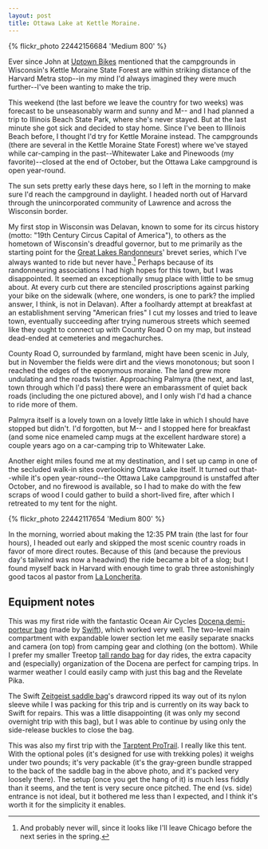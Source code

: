```yaml
---
layout: post
title: Ottawa Lake at Kettle Moraine.
---
```


{% flickr_photo 22442156684 'Medium 800' %}

Ever since John at [Uptown Bikes](http://www.uptownbikes.com/)
mentioned that the campgrounds in Wisconsin's Kettle Moraine State
Forest are within striking distance of the Harvard Metra stop--in my
mind I'd always imagined they were much further--I've been wanting to
make the trip.

This weekend (the last before we leave the country for two weeks) was
forecast to be unseasonably warm and sunny and M-- and I had planned a
trip to Illinois Beach State Park, where she's never stayed. But at
the last minute she got sick and decided to stay home. Since I've been
to Illinois Beach before, I thought I'd try for Kettle Moraine
instead. The campgrounds (there are several in the Kettle Moraine
State Forest) where we've stayed while car-camping in the
past--Whitewater Lake and Pinewoods (my favorite)--closed at the end
of October, but the Ottawa Lake campground is open year-round.

The sun sets pretty early these days here, so I left in the morning to
make sure I'd reach the campground in daylight. I headed north out of
Harvard through the unincorporated community of Lawrence and across
the Wisconsin border.

My first stop in Wisconsin was Delavan, known to some for its circus
history (motto: "19th Century Circus Capital of America"), to others
as the hometown of Wisconsin's dreadful governor, but to me primarily
as the starting point for the
[Great Lakes Randonneurs](http://www.greatlakesrando.org/)' brevet
series, which I've always wanted to ride but never have.[^1] Perhaps
because of its randonneuring associations I had high hopes for this
town, but I was disappointed. It seemed an exceptionally smug place
with little to be smug about. At every curb cut there are stenciled
proscriptions against parking your bike on the sidewalk (where, one
wonders, is one to park? the implied answer, I think, is not in
Delavan). After a foolhardy attempt at breakfast at an establishment
serving "American fries" I cut my losses and tried to leave town,
eventually succeeding after trying numerous streets which seemed like
they ought to connect up with County Road O on my map, but instead
dead-ended at cemeteries and megachurches.

County Road O, surrounded by farmland, might have been scenic in
July, but in November the fields were dirt and the views monotonous;
but soon I reached the edges of the eponymous moraine. The land
grew more undulating and the roads twistier. Approaching Palmyra (the
next, and last, town through which I'd pass) there were an
embarassment of quiet back roads (including the one pictured above),
and I only wish I'd had a chance to ride more of them.

Palmyra itself is a lovely town on a lovely little lake in which I
should have stopped but didn't. I'd forgotten, but M-- and I stopped
here for breakfast (and some nice enameled camp mugs at the excellent
hardware store) a couple years ago on a car-camping trip to Whitewater
Lake.

Another eight miles found me at my destination, and I set up camp in
one of the secluded walk-in sites overlooking Ottawa Lake itself. It
turned out that--while it's open year-round--the Ottawa Lake
campground is unstaffed after October, and no firewood is available,
so I had to make do with the few scraps of wood I could gather to
build a short-lived fire, after which I retreated to my tent for the
night.

{% flickr_photo 22442117654 'Medium 800' %}

In the morning, worried about making the 12:35 PM train (the last for
four hours), I headed out early and skipped the most scenic country
roads in favor of more direct routes. Because of this (and because the
previous day's tailwind was now a headwind) the ride became a bit of a
slog; but I found myself back in Harvard with enough time to grab
three astonishingly good tacos al pastor from
[La Loncherita](http://www.yelp.com/biz/la-loncherita-harvard).

## Equipment notes

This was my first ride with the fantastic Ocean Air Cycles
[Docena demi-porteur bag](http://oceanaircycles.com/2014/05/28/docena-demi-porteur-bag/)
(made by [Swift](http://builtbyswift.com/)), which worked very
well. The two-level main compartment with expandable lower section
let me easily separate snacks and camera (on top) from camping gear
and clothing (on the bottom). While I prefer my smaller Treetop
[tall rando bag](http://treetop.bigcartel.com/product/tall-rando-bag-red-waxed-canvas)
for day rides, the extra capacity and (especially) organization of the
Docena are perfect for camping trips. In warmer weather I could easily
camp with just this bag and the Revelate Pika.

The Swift
[Zeitgeist saddle bag](http://builtbyswift.com/shop/zeitgeist-saddle-bag/)'s
drawcord ripped its way out of its nylon sleeve while I was packing
for this trip and is currently on its way back to Swift for
repairs. This was a little disappointing (it was only my second
overnight trip with this bag), but I was able to continue by using
only the side-release buckles to close the bag.

This was also my first trip with the
[Tarptent ProTrail](https://www.tarptent.com/protrail.html). I really
like this tent. With the optional poles (it's designed for use with
trekking poles) it weighs under two pounds; it's very packable (it's
the gray-green bundle strapped to the back of the saddle bag in the above
photo, and it's packed very loosely there). The setup (once you get the hang of it) is much less fiddly
than it seems, and the tent is very secure once pitched. The end
(vs. side) entrance is not ideal, but it bothered me less than I
expected, and I think it's worth it for the simplicity it enables.

[^1]: And probably never will, since it looks like I'll leave Chicago before the next series in the spring.
